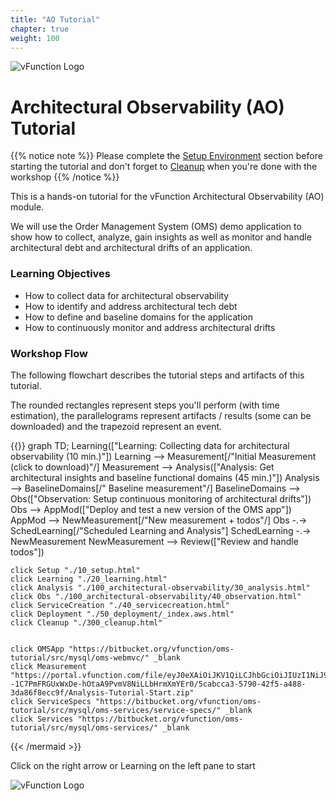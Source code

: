 ```yaml
---
title: "AO Tutorial"
chapter: true
weight: 100
---
```


![vFunction Logo](/images/vFunction.png)


# Architectural Observability (AO) Tutorial

{{% notice note %}}
Please complete the [Setup Environment](/10_setup/_index.aws.html) section before starting the tutorial
and don't forget to [Cleanup](/300_cleanup/_index.aws.html) when you're done with the workshop
{{% /notice %}}


This is a hands-on tutorial for the vFunction Architectural Observability (AO) module. 

We will use the Order Management System (OMS) demo application to show how to collect, analyze, gain insights as well as monitor and handle architectural debt and architectural drifts of an application.


### Learning Objectives

- How to collect data for architectural observability
- How to identify and address architectural tech debt
- How to define and baseline domains for the application
- How to continuously monitor and address architectural drifts

### Workshop Flow

The following flowchart describes the tutorial steps and artifacts of this tutorial. 

The rounded rectangles represent steps you'll perform (with time estimation), the parallelograms represent artifacts / results (some can be downloaded) and the trapezoid represent an event.

{{<mermaid align="center">}}
graph TD;
    Learning(["Learning: Collecting data for architectural observability (10 min.)"])
    Learning --> Measurement[/"Initial Measurement (click to download)"/]
    Measurement --> Analysis(["Analysis: Get architectural insights and baseline functional domains (45 min.)"])
    Analysis --> BaselineDomains[/" Baseline measurement"/]
    BaselineDomains --> Obs(["Observation: Setup continuous monitoring of architectural drifts"])
    Obs --> AppMod(["Deploy and test a new version of the OMS app"])
    AppMod --> NewMeasurement[/"New measurement + todos"/]
    Obs -.-> SchedLearning[/"Scheduled Learning and Analysis"\]
    SchedLearning -.-> NewMeasurement
    NewMeasurement --> Review(["Review and handle todos"])
    
    click Setup "./10_setup.html"
    click Learning "./20_learning.html"
    click Analysis "./100_architectural-observability/30_analysis.html"
    click Obs "./100_architectural-observability/40_observation.html"
    click ServiceCreation "./40_servicecreation.html"
    click Deployment "./50_deployment/_index.aws.html"
    click Cleanup "./300_cleanup.html"


    click OMSApp "https://bitbucket.org/vfunction/oms-tutorial/src/mysql/oms-webmvc/" _blank
    click Measurement "https://portal.vfunction.com/file/eyJ0eXAiOiJKV1QiLCJhbGciOiJIUzI1NiJ9.eyJ1dWlkIjoiNWNhYmNjYTMtNTc5MC00MmY1LWE0ODgtM2RhODZmOGVjYzlmIn0.C--1C7PmFRGUxWxDe-hOtaA9PvmV8NiLLbHrmXmYEr0/5cabcca3-5790-42f5-a488-3da86f8ecc9f/Analysis-Tutorial-Start.zip"
    click ServiceSpecs "https://bitbucket.org/vfunction/oms-tutorial/src/mysql/oms-services/service-specs/" _blank
    click Services "https://bitbucket.org/vfunction/oms-tutorial/src/mysql/oms-services/" _blank
{{< /mermaid >}}

Click on the right arrow or Learning on the left pane to start

![vFunction Logo](/images/vFunction.png)